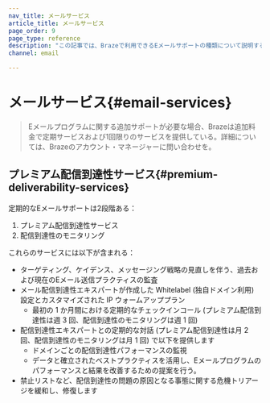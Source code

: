 ```yaml
---
nav_title: メールサービス
article_title: メールサービス
page_order: 9
page_type: reference
description: "この記事では、Brazeで利用できるEメールサポートの種類について説明する。"
channel: email

---
```


# メールサービス{#email-services}

> Eメールプログラムに関する追加サポートが必要な場合、Brazeは追加料金で定期サービスおよび1回限りのサービスを提供している。詳細については、Brazeのアカウント・マネージャーに問い合わせを。

## プレミアム配信到達性サービス{#premium-deliverability-services}

定期的なEメールサポートは2段階ある：
1. プレミアム配信到達性サービス 
2. 配信到達性のモニタリング

これらのサービスには以下が含まれる：

- ターゲティング、ケイデンス、メッセージング戦略の見直しを伴う、過去および現在のEメール送信プラクティスの監査
- メール配信到達性エキスパートが作成した Whitelabel (独自ドメイン利用) 設定とカスタマイズされた IP ウォームアッププラン
  - 最初の 1 か月間における定期的なチェックインコール (プレミアム配信到達性は週 3 回、配信到達性のモニタリングは週 1 回)
- 配信到達性エキスパートとの定期的な対話 (プレミアム配信到達性は月 2 回、配信到達性のモニタリングは月 1 回) で以下を提供します
  - ドメインごとの配信到達性パフォーマンスの監視
  - データと確立されたベストプラクティスを活用し、Eメールプログラムのパフォーマンスと結果を改善するための提案を行う。
- 禁止リストなど、配信到達性の問題の原因となる事態に関する危機トリアージを緩和し、修復します

